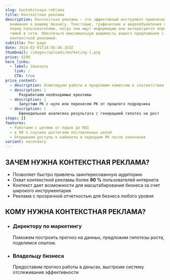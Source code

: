 ```yaml
---
slug: kontekstnaya-reklama
title: Контекстная реклама
description: Контекстная реклама — это эффективный инструмент привлечения
  внимания к вашему бизнесу. Текстовые, графические и видеообъявления появляются
  перед пользователями, когда они ищут информацию или интересуются определенной
  темой в сети. Обеспечьте максимальную видимость вашего предложения с нашей
  контекстной рекламой.
subtitle: Per page
date: 2024-02-01T14:56:36.163Z
thumbnail: /images/uploads/marketing-1.png
price: $200
hero_links:
  - label: Заказать
    link: /
    CTA: true
price_content:
  - description: Осметируем работы и предложим комиссию в соответствии с вашими задачами
  - description: |
      Разработаем необходимые креативы
  - description: |
      Запустим РК с нуля или перенесем РК от прошлого подрядчика
  - description: |
      Еженедельная аналитика результата с генерацией гипотез на рост
steps: []
features:
  - Работаем с целями от лидов до ROI
  - в 90 % случаев достигаем поставленных целей
  - Открываем доступы в кабинеты и передаем РК после окончания
variant: secondary
---
```

## ЗАЧЕМ НУЖНА КОНТЕКСТНАЯ РЕКЛАМА?

* Позволяет быстро привлечь заинтересованную аудиторию
* Охват контекстной рекламы более **90 %** пользователей интернета
* Контекст дает возможности для масштабирования бизнеса за счет широкого инструментария
* Реклама с прозрачной отчетностью для бизнеса любого уровня

## КОМУ НУЖНА КОНТЕКСТНАЯ РЕКЛАМА?

* ### Директору по маркетингу

  Поможем построить прогноз на данных, предложим гипотезы роста, поделимся опытом.
* ### Владельцу бизнеса 

  Предоставим прогноз работы в деньгах, выстроим систему отслеживания эффективности

